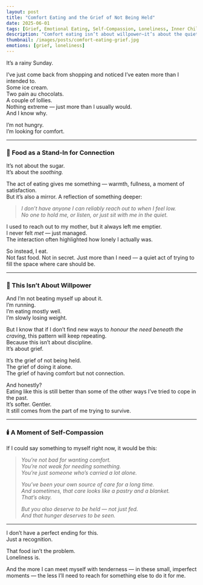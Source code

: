 ```yaml
---
layout: post
title: "Comfort Eating and the Grief of Not Being Held"
date: 2025-06-01
tags: [Grief, Emotional Eating, Self-Compassion, Loneliness, Inner Child, Coping Mechanisms, Healing]
description: "Comfort eating isn’t about willpower—it’s about the quiet grief of unmet emotional needs. A reflection on food, loneliness, and the tenderness we all deserve."
thumbnail: /images/posts/comfort-eating-grief.jpg
emotions: [grief, loneliness]
---
```


It’s a rainy Sunday.

I’ve just come back from shopping and noticed I’ve eaten more than I intended to.  
Some ice cream.  
Two pain au chocolats.  
A couple of lollies.  
Nothing extreme — just more than I usually would.  
And I know why.

I’m not hungry.  
I’m looking for comfort.

---

### 🍫 Food as a Stand-In for Connection

It’s not about the sugar.  
It’s about the *soothing.*

The act of eating gives me something — warmth, fullness, a moment of satisfaction.  
But it’s also a mirror. A reflection of something deeper:

> *I don’t have anyone I can reliably reach out to when I feel low.*  
> *No one to hold me, or listen, or just sit with me in the quiet.*

I used to reach out to my mother, but it always left me emptier.  
I never felt *met* — just managed.  
The interaction often highlighted how lonely I actually was.

So instead, I eat.  
Not fast food. Not in secret. Just more than I need — a quiet act of trying to fill the space where care should be.

---

### 🧠 This Isn’t About Willpower

And I’m not beating myself up about it.  
I’m running.  
I’m eating mostly well.  
I’m slowly losing weight.

But I know that if I don’t find new ways to *honour the need beneath the craving*, this pattern will keep repeating.  
Because this isn’t about discipline.  
It’s about grief.

It’s the grief of not being held.  
The grief of doing it alone.  
The grief of having comfort but not connection.

And honestly?  
Eating like this is still better than some of the other ways I’ve tried to cope in the past.  
It’s softer. Gentler.  
It still comes from the part of me trying to survive.

---

### 🕯️ A Moment of Self-Compassion

If I could say something to myself right now, it would be this:

> *You’re not bad for wanting comfort.  
> You’re not weak for needing something.  
> You’re just someone who’s carried a lot alone.*  
>
> *You’ve been your own source of care for a long time.  
> And sometimes, that care looks like a pastry and a blanket.  
> That’s okay.*  
>
> *But you also deserve to be held — not just fed.  
> And that hunger deserves to be seen.*

---

I don’t have a perfect ending for this.  
Just a recognition.

That food isn’t the problem.  
Loneliness is.

And the more I can meet myself with tenderness — in these small, imperfect moments — the less I’ll need to reach for something else to do it for me.
